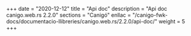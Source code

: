 +++
date        = "2020-12-12"
title       = "Api doc"
description = "Api doc canigo.web.rs 2.2.0"
sections    = "Canigó"
enllac		= "/canigo-fwk-docs/documentacio-llibreries/canigo.web.rs/2.2.0/api-doc/"
weight		= 5
+++
